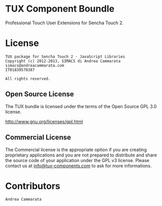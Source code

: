 # TUX Component Boundle
Professional Touch User Extensions for Sencha Touch 2.

# License

    TUX package for Sencha Touch 2 - JavaScript Libraries
	Copyright (c) 2012-2013, SIMACS di Andrea Cammarata
    simacs@andreacammarata.com 
    IT01839570387

    All rights reserved.

## Open Source License
The TUX bundle is licensed under the terms of the Open Source GPL 3.0 license.

http://www.gnu.org/licenses/gpl.html

## Commercial License
The Commercial license is the appropriate option if you are creating proprietary applications and you are
not prepared to distribute and share the source code of your application under the
GPL v3 license.
Please contact us at info@tux-components.com to ask for more informations.

# Contributors

    Andrea Cammarata

